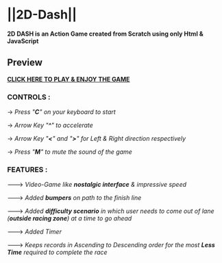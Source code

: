 # ||2D-Dash||

**2D DASH is an Action Game created from Scratch using only Html & JavaScript**

## Preview
[**CLICK HERE TO PLAY & ENJOY THE GAME**](https://dash2d.pages.dev/) 

### **CONTROLS** :

-> *Press "**C**" on your keyboard to start*

-> *Arrow Key "**^**" to accelerate*

-> *Arrow Key "**<**" and "**>**" for Left & Right direction respectively*

-> *Press "**M**" to mute the sound of the game*


### **FEATURES** :

---> *Video-Game like **nostalgic interface** & impressive speed*

---> *Added **bumpers** on path to the finish line*

---> *Added **difficulty scenario** in which user needs to come out of lane (**outside racing zone**) at a time to go ahead*

---> *Added Timer*

---> *Keeps records in Ascending to Descending order for the most **Less Time** required to complete the race*

